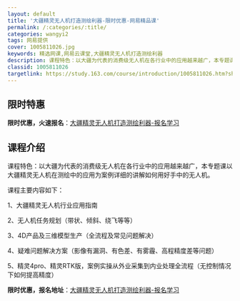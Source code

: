 ```yaml
---
layout: default
title: '大疆精灵无人机打造测绘利器-限时优惠-网易精品课'
permalink: /:categories/:title/
categories: wangyi2
tags: 网易提供
cover: 1005811026.jpg
keywords: 精选网课,网易云课堂,大疆精灵无人机打造测绘利器
description: 课程特色：以大疆为代表的消费级无人机在各行业中的应用越来越广，本专题课以大疆精灵无人机在测绘中的应用为案例详细的讲解如何
classid: 1005811026
targetlink: https://study.163.com/course/introduction/1005811026.htm?share=1&shareId=1025206652&utm_campaign=share&utm_medium=iphoneShare&utm_source=&utm_u=1025206652
---
```


## 限时特惠

**限时优惠，火速报名**：[大疆精灵无人机打造测绘利器-报名学习](https://study.163.com/course/introduction/1005811026.htm?share=1&shareId=1025206652&utm_campaign=share&utm_medium=iphoneShare&utm_source=&utm_u=1025206652)

## 课程介绍

课程特色：以大疆为代表的消费级无人机在各行业中的应用越来越广，本专题课以大疆精灵无人机在测绘中的应用为案例详细的讲解如何用好手中的无人机。

课程主要内容如下：

1、大疆精灵无人机行业应用指南

2、无人机任务规划（带状、倾斜、绕飞等等）

3、4D产品及三维模型生产（全流程及常见问题解决）

4、疑难问题解决方案（影像有漏洞、有色差、有雾霾、高程精度差等问题）

5、精灵4pro、精灵RTK版，案例实操从外业采集到内业处理全流程（无控制情况下如何提高精度）

**限时优惠，报名地址**：[大疆精灵无人机打造测绘利器-报名学习](https://study.163.com/course/introduction/1005811026.htm?share=1&shareId=1025206652&utm_campaign=share&utm_medium=iphoneShare&utm_source=&utm_u=1025206652)

